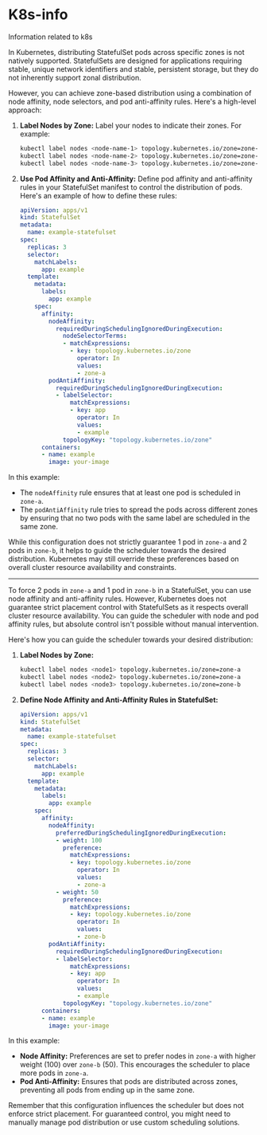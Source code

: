 # K8s-info
Information related to k8s

In Kubernetes, distributing StatefulSet pods across specific zones is not natively supported. StatefulSets are designed for applications requiring stable, unique network identifiers and stable, persistent storage, but they do not inherently support zonal distribution.

However, you can achieve zone-based distribution using a combination of node affinity, node selectors, and pod anti-affinity rules. Here's a high-level approach:

1. **Label Nodes by Zone:**
   Label your nodes to indicate their zones. For example:
   ```bash
   kubectl label nodes <node-name-1> topology.kubernetes.io/zone=zone-a
   kubectl label nodes <node-name-2> topology.kubernetes.io/zone=zone-b
   kubectl label nodes <node-name-3> topology.kubernetes.io/zone=zone-b
   ```

2. **Use Pod Affinity and Anti-Affinity:**
   Define pod affinity and anti-affinity rules in your StatefulSet manifest to control the distribution of pods. Here's an example of how to define these rules:

   ```yaml   
   apiVersion: apps/v1
   kind: StatefulSet
   metadata:
     name: example-statefulset
   spec:
     replicas: 3
     selector:
       matchLabels:
         app: example
     template:
       metadata:
         labels:
           app: example
       spec:
         affinity:
           nodeAffinity:
             requiredDuringSchedulingIgnoredDuringExecution:
               nodeSelectorTerms:
               - matchExpressions:
                 - key: topology.kubernetes.io/zone
                   operator: In
                   values:
                   - zone-a
           podAntiAffinity:
             requiredDuringSchedulingIgnoredDuringExecution:
             - labelSelector:
                 matchExpressions:
                 - key: app
                   operator: In
                   values:
                   - example
               topologyKey: "topology.kubernetes.io/zone"
         containers:
         - name: example
           image: your-image
   ```

In this example:

- The `nodeAffinity` rule ensures that at least one pod is scheduled in `zone-a`.
- The `podAntiAffinity` rule tries to spread the pods across different zones by ensuring that no two pods with the same label are scheduled in the same zone.

While this configuration does not strictly guarantee 1 pod in `zone-a` and 2 pods in `zone-b`, it helps to guide the scheduler towards the desired distribution. Kubernetes may still override these preferences based on overall cluster resource availability and constraints.

----

To force 2 pods in `zone-a` and 1 pod in `zone-b` in a StatefulSet, you can use node affinity and anti-affinity rules. However, Kubernetes does not guarantee strict placement control with StatefulSets as it respects overall cluster resource availability. You can guide the scheduler with node and pod affinity rules, but absolute control isn't possible without manual intervention.

Here's how you can guide the scheduler towards your desired distribution:

1. **Label Nodes by Zone:**
   ```bash
   kubectl label nodes <node1> topology.kubernetes.io/zone=zone-a
   kubectl label nodes <node2> topology.kubernetes.io/zone=zone-a
   kubectl label nodes <node3> topology.kubernetes.io/zone=zone-b
   ```

2. **Define Node Affinity and Anti-Affinity Rules in StatefulSet:**

   ```yaml
   apiVersion: apps/v1
   kind: StatefulSet
   metadata:
     name: example-statefulset
   spec:
     replicas: 3
     selector:
       matchLabels:
         app: example
     template:
       metadata:
         labels:
           app: example
       spec:
         affinity:
           nodeAffinity:
             preferredDuringSchedulingIgnoredDuringExecution:
             - weight: 100
               preference:
                 matchExpressions:
                 - key: topology.kubernetes.io/zone
                   operator: In
                   values:
                   - zone-a
             - weight: 50
               preference:
                 matchExpressions:
                 - key: topology.kubernetes.io/zone
                   operator: In
                   values:
                   - zone-b
           podAntiAffinity:
             requiredDuringSchedulingIgnoredDuringExecution:
             - labelSelector:
                 matchExpressions:
                 - key: app
                   operator: In
                   values:
                   - example
               topologyKey: "topology.kubernetes.io/zone"
         containers:
         - name: example
           image: your-image
   ```

In this example:
- **Node Affinity:** Preferences are set to prefer nodes in `zone-a` with higher weight (100) over `zone-b` (50). This encourages the scheduler to place more pods in `zone-a`.
- **Pod Anti-Affinity:** Ensures that pods are distributed across zones, preventing all pods from ending up in the same zone.

Remember that this configuration influences the scheduler but does not enforce strict placement. For guaranteed control, you might need to manually manage pod distribution or use custom scheduling solutions.
